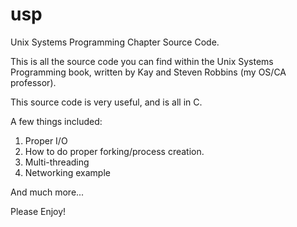 # usp
Unix Systems Programming Chapter Source Code.

This is all the source code you can find within the Unix Systems Programming book,
written by Kay and Steven Robbins (my OS/CA professor).

This source code is very useful, and is all in C.

A few things included:

1) Proper I/O
2) How to do proper forking/process creation.
3) Multi-threading
4) Networking example

And much more...

Please Enjoy!
